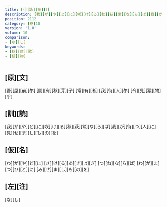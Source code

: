 ```yaml
---
title: [（][詠][花][）]
description: [我][が][や][ど][に][咲][け][る][秋][萩][常][な][ら][ば][我][が][待][つ][人][に][見][せ][ま][し][も][の][を]
position: 2112
category: [巻]10
version: '1.0'
volume: 10
comparison:
- [な][し]
keywords:
- [秋][雑][歌]
- [植][物]
---
```


## [原][文]

[吾][屋][前][尓] [開][有][秋][芽][子] [常][有][者] [我][待][人][尓] [令][見][猿][物][乎]

## [訓][読]

[我][が][や][ど][に][咲][け][る][秋][萩][常][な][ら][ば][我][が][待][つ][人][に][見][せ][ま][し][も][の][を]

## [仮][名]

[わ][が][や][ど][に] [さ][け][る][あ][き][は][ぎ] [つ][ね][な][ら][ば] [わ][が][ま][つ][ひ][と][に] [み][せ][ま][し][も][の][を]

## [左][注]

[な][し]
